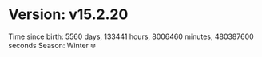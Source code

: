 # Version: v15.2.20
Time since birth: 5560 days, 133441 hours, 8006460 minutes, 480387600 seconds
Season: Winter ❄️
